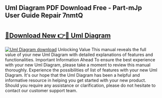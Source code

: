 ## Uml Diagram PDF Download Free - Part-mJp User Guide Repair 7nmtQ

# <h2><a href="http://dfpo3fm.blite.top/?on=Uml+Diagram">🔗Download New 👉🔴 Uml Diagram</a></h2>

[![Uml Diagram download](https://i.imgur.com/lujVjoI.png)](http://dfpo3fm.blite.top/?on=Uml+Diagram)
Unlocking Value This manual reveals the full value of your new Uml Diagram with detailed explanations of features and functionalities. Important Information Ahead To ensure the best experience with your new Uml Diagram, please take a moment to review this manual thoroughly. Experience the possibilities of list of features with your new Uml Diagram. It's our hope that the Uml Diagram has been a helpful and informative resource in helping you get started with your new product. Should you require any assistance or clarification, please do not hesitate to contact our customer support team.
